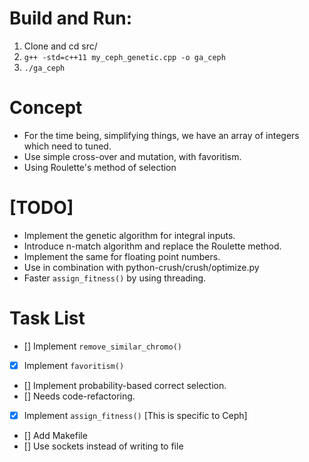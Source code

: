 # Build and Run:
  1. Clone and cd src/
  2. `g++ -std=c++11 my_ceph_genetic.cpp -o ga_ceph`
  3. `./ga_ceph`

# Concept

* For the time being, simplifying things, we have an array of integers which need to tuned.
* Use simple cross-over and mutation, with favoritism.
* Using Roulette's method of selection

# [TODO]

* Implement the genetic algorithm for integral inputs.
* Introduce n-match algorithm and replace the Roulette method.
* Implement the same for floating point numbers.
* Use in combination with python-crush/crush/optimize.py
* Faster `assign_fitness()` by using threading.

# Task List

- [] Implement `remove_similar_chromo()`
- [x] Implement `favoritism()`
- [] Implement probability-based correct selection.
- [] Needs code-refactoring.
- [x] Implement `assign_fitness()` [This is specific to Ceph]
- [] Add Makefile
- [] Use sockets instead of writing to file
